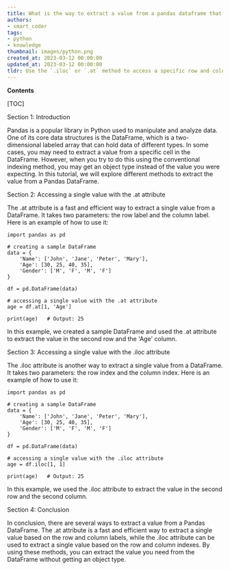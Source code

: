 ```yaml
---
title: What is the way to extract a value from a pandas dataframe that is not the index or object type?
authors:
- smart_coder
tags:
- python
- knowledge
thumbnail: images/python.png
created_at: 2023-03-12 00:00:00
updated_at: 2023-03-12 00:00:00
tldr: Use the `.iloc` or `.at` method to access a specific row and column of the DataFrame, and then use the `.values` attribute to return the value as a numpy array or Python scalar, respectively.
---
```


**Contents**

[TOC]

Section 1: Introduction

Pandas is a popular library in Python used to manipulate and analyze data. One of its core data structures is the DataFrame, which is a two-dimensional labeled array that can hold data of different types. In some cases, you may need to extract a value from a specific cell in the DataFrame. However, when you try to do this using the conventional indexing method, you may get an object type instead of the value you were expecting. In this tutorial, we will explore different methods to extract the value from a Pandas DataFrame.

Section 2: Accessing a single value with the .at attribute

The .at attribute is a fast and efficient way to extract a single value from a DataFrame. It takes two parameters: the row label and the column label. Here is an example of how to use it:

```
import pandas as pd

# creating a sample DataFrame
data = {
    'Name': ['John', 'Jane', 'Peter', 'Mary'],
    'Age': [30, 25, 40, 35],
    'Gender': ['M', 'F', 'M', 'F']
}

df = pd.DataFrame(data)

# accessing a single value with the .at attribute
age = df.at[1, 'Age']

print(age)   # Output: 25
```

In this example, we created a sample DataFrame and used the .at attribute to extract the value in the second row and the 'Age' column.

Section 3: Accessing a single value with the .iloc attribute

The .iloc attribute is another way to extract a single value from a DataFrame. It takes two parameters: the row index and the column index. Here is an example of how to use it:

```
import pandas as pd

# creating a sample DataFrame
data = {
    'Name': ['John', 'Jane', 'Peter', 'Mary'],
    'Age': [30, 25, 40, 35],
    'Gender': ['M', 'F', 'M', 'F']
}

df = pd.DataFrame(data)

# accessing a single value with the .iloc attribute
age = df.iloc[1, 1]

print(age)   # Output: 25
```

In this example, we used the .iloc attribute to extract the value in the second row and the second column.

Section 4: Conclusion

In conclusion, there are several ways to extract a value from a Pandas DataFrame. The .at attribute is a fast and efficient way to extract a single value based on the row and column labels, while the .iloc attribute can be used to extract a single value based on the row and column indexes. By using these methods, you can extract the value you need from the DataFrame without getting an object type.

